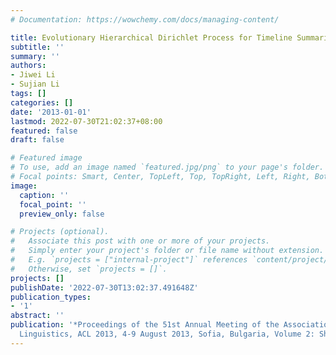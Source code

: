 ```yaml
---
# Documentation: https://wowchemy.com/docs/managing-content/

title: Evolutionary Hierarchical Dirichlet Process for Timeline Summarization
subtitle: ''
summary: ''
authors:
- Jiwei Li
- Sujian Li
tags: []
categories: []
date: '2013-01-01'
lastmod: 2022-07-30T21:02:37+08:00
featured: false
draft: false

# Featured image
# To use, add an image named `featured.jpg/png` to your page's folder.
# Focal points: Smart, Center, TopLeft, Top, TopRight, Left, Right, BottomLeft, Bottom, BottomRight.
image:
  caption: ''
  focal_point: ''
  preview_only: false

# Projects (optional).
#   Associate this post with one or more of your projects.
#   Simply enter your project's folder or file name without extension.
#   E.g. `projects = ["internal-project"]` references `content/project/deep-learning/index.md`.
#   Otherwise, set `projects = []`.
projects: []
publishDate: '2022-07-30T13:02:37.491648Z'
publication_types:
- '1'
abstract: ''
publication: '*Proceedings of the 51st Annual Meeting of the Association for Computational
  Linguistics, ACL 2013, 4-9 August 2013, Sofia, Bulgaria, Volume 2: Short Papers*'
---
```

